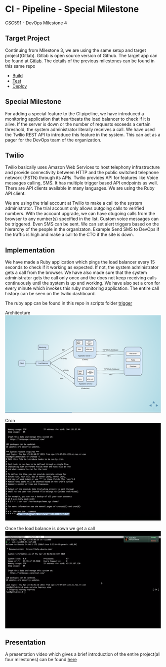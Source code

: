 # CI - Pipeline - Special Milestone

CSC591 - DevOps Milestone 4 

## Target Project
Continuing from Milestone 3, we are using the same setup and target project(Gitlab). Gitlab is open source version of Github. The target app can be found at [Gitlab](http://github.com/yatish27/gitlabhq).
The details of the previous milestones can be found in this same repo
- [Build](https://github.com/yatish27/CSC591-DevOps-Project/blob/master/docs/Build.md)
- [Test](https://github.com/yatish27/CSC591-DevOps-Project/blob/master/docs/Test.md)
- [Deploy](https://github.com/yatish27/CSC591-DevOps-Project/blob/master/docs/Deploy.md)

## Special Milestone
For adding a special feature to the CI pipeline, we have introduced a monitoring application that heartbeats the load balancer to check if it is alive. If the server is down or the number of requests exceeds a certain threshold, the system administrator literally receives a call. We have used the Twilio REST API to introduce this feature in the system. This can act as a pager for the DevOps team of the organization.  

## Twilio
Twilio basically uses Amazon Web Services to host telephony infrastructure and provide connectivity between HTTP and the public switched telephone network (PSTN) through its APIs. Twilio provides API for features like Voice messages calling, SMS. It has multiple trigger based API endpoints as well. There are API clients available in many languages. We are using the Ruby API client.  

We are using the trial account at Twilio to make a call to the system administrator. The trial account only allows outgoing calls to verified numbers. With the account upgrade, we can have otugoing calls from the browser to any number(s) specified in the list. Custom voice messages can be triggered. Even SMS can be sent. 
We can set alert triggers based on the hierarchy of the people in the organizaton. Example Send SMS to DevOps if the traffic is high and make a call to the CTO if the site is down.

## Implementation 
We have made a Ruby application which pings the load balancer every 15 seconds to check if it working as expected. If not, the system administrator gets a call from the browser. We have also made sure that the system administrator gets the call only once and the does not keep receiving calls continuously until the system is up and working. We have also set a cron for every minute which invokes this ruby monitoring application.
The entire call history can be seen on the twilio dashboard.

The ruby app can be found in this repo in scripts folder [trigger](https://github.com/yatish27/CSC591-DevOps-Project/blob/master/docs/Deploy.md)

Architecture
![Architecture](./../imgs/gitlab_arch.png)

Cron 
![Architecture](./../imgs/cron.png)

Once the load balance is down we get a call
![Architecture](./../imgs/call.png)


## Presentation
A presentation video which gives a brief introduction of the entire project(all four milestones) can be found [here](https://www.youtube.com/watch?v=h0Nvc1B3C90)


